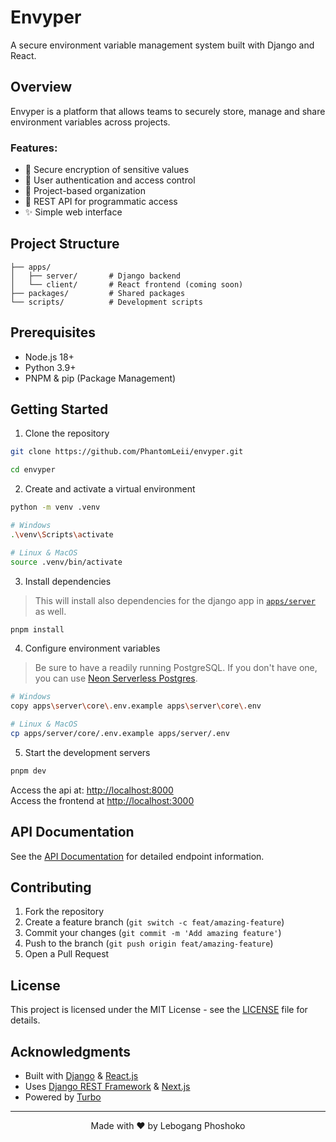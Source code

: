 # Envyper

A secure environment variable management system built with Django and React.

## Overview

Envyper is a platform that allows teams to securely store, manage and share environment variables across projects.

### Features:

- 🔐 Secure encryption of sensitive values
- 👥 User authentication and access control
- 📂 Project-based organization
- 🔄 REST API for programmatic access
- ✨ Simple web interface

## Project Structure

```text
├── apps/
│   ├── server/       # Django backend
│   └── client/       # React frontend (coming soon)
├── packages/         # Shared packages
└── scripts/          # Development scripts
```

## Prerequisites

- Node.js 18+
- Python 3.9+
- PNPM & pip (Package Management)

## Getting Started

1. Clone the repository

```bash
git clone https://github.com/PhantomLeii/envyper.git

cd envyper
```

2. Create and activate a virtual environment

```bash
python -m venv .venv

# Windows
.\venv\Scripts\activate

# Linux & MacOS
source .venv/bin/activate
```

3. Install dependencies

> This will install also dependencies for the django app in [`apps/server`](./apps/server/) as well.

```bash
pnpm install
```

4. Configure environment variables

> Be sure to have a readily running PostgreSQL. If you don't have one, you can use [Neon Serverless Postgres](https://neon.tech).

```bash
# Windows
copy apps\server\core\.env.example apps\server\core\.env

# Linux & MacOS
cp apps/server/core/.env.example apps/server/.env
```

5. Start the development servers

```bash
pnpm dev
```

Access the api at: [http://localhost:8000](http://localhost:8000/)<br />
Access the frontend at [http://localhost:3000](http://localhost:3000/)

## API Documentation

See the [API Documentation](./apps/server/README.md#api-reference) for detailed endpoint information.

## Contributing

1. Fork the repository
2. Create a feature branch (`git switch -c feat/amazing-feature`)
3. Commit your changes (`git commit -m 'Add amazing feature'`)
4. Push to the branch (`git push origin feat/amazing-feature`)
5. Open a Pull Request

## License

This project is licensed under the MIT License - see the [LICENSE](./LICENSE) file for details.

## Acknowledgments

- Built with [Django](https://www.djangoproject.com/) & [React.js](https://react.dev)
- Uses [Django REST Framework](https://www.django-rest-framework.org/) & [Next.js](https://nextjs.org)
- Powered by [Turbo](https://turbo.build/)

---

<p align="center">Made with ❤️ by Lebogang Phoshoko</p>

